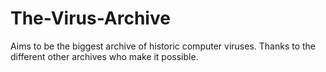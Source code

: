 # The-Virus-Archive
Aims to be the biggest archive of historic computer viruses. Thanks to the different other archives who make it possible.
